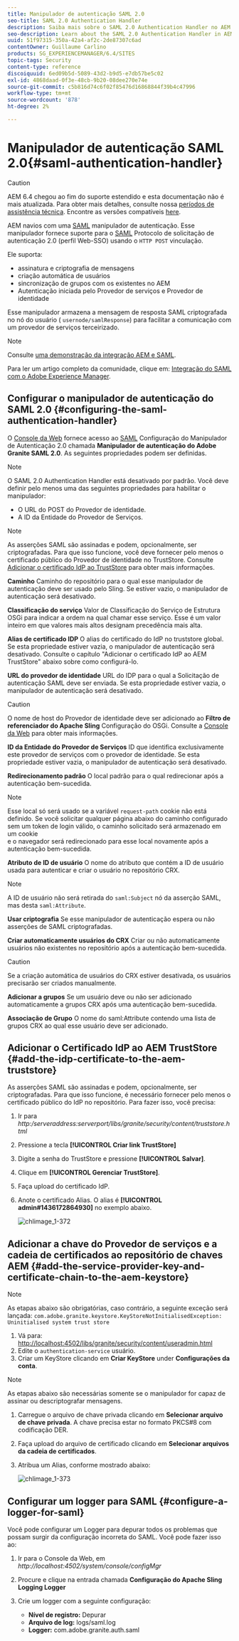 ```yaml
---
title: Manipulador de autenticação SAML 2.0
seo-title: SAML 2.0 Authentication Handler
description: Saiba mais sobre o SAML 2.0 Authentication Handler no AEM.
seo-description: Learn about the SAML 2.0 Authentication Handler in AEM.
uuid: 51f97315-350a-42a4-af2c-2de87307c6ad
contentOwner: Guillaume Carlino
products: SG_EXPERIENCEMANAGER/6.4/SITES
topic-tags: Security
content-type: reference
discoiquuid: 6ed09b5d-5089-43d2-b9d5-e7db57be5c02
exl-id: 4868daad-0f3e-48cb-9b20-08dee270e74e
source-git-commit: c5b816d74c6f02f85476d16868844f39b4c47996
workflow-type: tm+mt
source-wordcount: '878'
ht-degree: 2%

---
```


# Manipulador de autenticação SAML 2.0{#saml-authentication-handler}

>[!CAUTION]
>
>AEM 6.4 chegou ao fim do suporte estendido e esta documentação não é mais atualizada. Para obter mais detalhes, consulte nossa [períodos de assistência técnica](https://helpx.adobe.com/br/support/programs/eol-matrix.html). Encontre as versões compatíveis [here](https://experienceleague.adobe.com/docs/).

AEM navios com uma [SAML](http://saml.xml.org/saml-specifications) manipulador de autenticação. Esse manipulador fornece suporte para o [SAML](http://saml.xml.org/saml-specifications) Protocolo de solicitação de autenticação 2.0 (perfil Web-SSO) usando o `HTTP POST` vinculação.

Ele suporta:

* assinatura e criptografia de mensagens
* criação automática de usuários
* sincronização de grupos com os existentes no AEM
* Autenticação iniciada pelo Provedor de serviços e Provedor de identidade

Esse manipulador armazena a mensagem de resposta SAML criptografada no nó do usuário ( `usernode/samlResponse`) para facilitar a comunicação com um provedor de serviços terceirizado.

>[!NOTE]
>
>Consulte [uma demonstração da integração AEM e SAML](https://helpx.adobe.com/experience-manager/kb/simple-saml-demo.html).
>
>Para ler um artigo completo da comunidade, clique em: [Integração do SAML com o Adobe Experience Manager](https://helpx.adobe.com/experience-manager/using/aem63_saml.html).

## Configurar o manipulador de autenticação do SAML 2.0 {#configuring-the-saml-authentication-handler}

O [Console da Web](/help/sites-deploying/configuring-osgi.md) fornece acesso ao [SAML](http://saml.xml.org/saml-specifications) Configuração do Manipulador de Autenticação 2.0 chamada **Manipulador de autenticação do Adobe Granite SAML 2.0**. As seguintes propriedades podem ser definidas.

>[!NOTE]
>
>O SAML 2.0 Authentication Handler está desativado por padrão. Você deve definir pelo menos uma das seguintes propriedades para habilitar o manipulador:
>
>* O URL do POST do Provedor de identidade.
>* A ID da Entidade do Provedor de Serviços.
>


>[!NOTE]
>
>As asserções SAML são assinadas e podem, opcionalmente, ser criptografadas. Para que isso funcione, você deve fornecer pelo menos o certificado público do Provedor de identidade no TrustStore. Consulte [Adicionar o certificado IdP ao TrustStore](/help/sites-administering/saml-2-0-authenticationhandler.md#add-the-idp-certificate-to-the-aem-truststore) para obter mais informações.

**Caminho** Caminho do repositório para o qual esse manipulador de autenticação deve ser usado pelo Sling. Se estiver vazio, o manipulador de autenticação será desativado.

**Classificação do serviço** Valor de Classificação do Serviço de Estrutura OSGi para indicar a ordem na qual chamar esse serviço. Esse é um valor inteiro em que valores mais altos designam precedência mais alta.

**Alias de certificado IDP** O alias do certificado do IdP no truststore global. Se esta propriedade estiver vazia, o manipulador de autenticação será desativado. Consulte o capítulo &quot;Adicionar o certificado IdP ao AEM TrustStore&quot; abaixo sobre como configurá-lo.

**URL do provedor de identidade** URL do IDP para o qual a Solicitação de autenticação SAML deve ser enviada. Se esta propriedade estiver vazia, o manipulador de autenticação será desativado.

>[!CAUTION]
>
>O nome de host do Provedor de identidade deve ser adicionado ao **Filtro de referenciador do Apache Sling** Configuração do OSGi. Consulte a [Console da Web](/help/sites-deploying/configuring-osgi.md) para obter mais informações.

**ID da Entidade do Provedor de Serviços** ID que identifica exclusivamente este provedor de serviços com o provedor de identidade. Se esta propriedade estiver vazia, o manipulador de autenticação será desativado.

**Redirecionamento padrão** O local padrão para o qual redirecionar após a autenticação bem-sucedida.

>[!NOTE]
>
>Esse local só será usado se a variável `request-path` cookie não está definido. Se você solicitar qualquer página abaixo do caminho configurado sem um token de login válido, o caminho solicitado será armazenado em um cookie\
>e o navegador será redirecionado para esse local novamente após a autenticação bem-sucedida.

**Atributo de ID de usuário** O nome do atributo que contém a ID de usuário usada para autenticar e criar o usuário no repositório CRX.

>[!NOTE]
>
>A ID de usuário não será retirada do `saml:Subject` nó da asserção SAML, mas desta `saml:Attribute`.

**Usar criptografia** Se esse manipulador de autenticação espera ou não asserções de SAML criptografadas.

**Criar automaticamente usuários do CRX** Criar ou não automaticamente usuários não existentes no repositório após a autenticação bem-sucedida.

>[!CAUTION]
>
>Se a criação automática de usuários do CRX estiver desativada, os usuários precisarão ser criados manualmente.

**Adicionar a grupos** Se um usuário deve ou não ser adicionado automaticamente a grupos CRX após uma autenticação bem-sucedida.

**Associação de Grupo** O nome do saml:Attribute contendo uma lista de grupos CRX ao qual esse usuário deve ser adicionado.

## Adicionar o Certificado IdP ao AEM TrustStore {#add-the-idp-certificate-to-the-aem-truststore}

As asserções SAML são assinadas e podem, opcionalmente, ser criptografadas. Para que isso funcione, é necessário fornecer pelo menos o certificado público do IdP no repositório. Para fazer isso, você precisa:

1. Ir para *http:/serveraddress:serverport/libs/granite/security/content/truststore.html*
1. Pressione a tecla **[!UICONTROL Criar link TrustStore]**
1. Digite a senha do TrustStore e pressione **[!UICONTROL Salvar]**.
1. Clique em **[!UICONTROL Gerenciar TrustStore]**.
1. Faça upload do certificado IdP.
1. Anote o certificado Alias. O alias é **[!UICONTROL admin#1436172864930]** no exemplo abaixo.

   ![chlimage_1-372](assets/chlimage_1-372.png)

## Adicionar a chave do Provedor de serviços e a cadeia de certificados ao repositório de chaves AEM {#add-the-service-provider-key-and-certificate-chain-to-the-aem-keystore}

>[!NOTE]
>
>As etapas abaixo são obrigatórias, caso contrário, a seguinte exceção será lançada: `com.adobe.granite.keystore.KeyStoreNotInitialisedException: Uninitialised system trust store`

1. Vá para: [http://localhost:4502/libs/granite/security/content/useradmin.html](http://localhost:4502/libs/granite/security/content/useradmin.html)
1. Edite o `authentication-service` usuário.
1. Criar um KeyStore clicando em **Criar KeyStore** under **Configurações da conta**.

>[!NOTE]
>
>As etapas abaixo são necessárias somente se o manipulador for capaz de assinar ou descriptografar mensagens.

1. Carregue o arquivo de chave privada clicando em **Selecionar arquivo de chave privada**. A chave precisa estar no formato PKCS#8 com codificação DER.
1. Faça upload do arquivo de certificado clicando em **Selecionar arquivos da cadeia de certificados**.
1. Atribua um Alias, conforme mostrado abaixo:

   ![chlimage_1-373](assets/chlimage_1-373.png)

## Configurar um logger para SAML {#configure-a-logger-for-saml}

Você pode configurar um Logger para depurar todos os problemas que possam surgir da configuração incorreta do SAML. Você pode fazer isso ao:

1. Ir para o Console da Web, em *http://localhost:4502/system/console/configMgr*
1. Procure e clique na entrada chamada **Configuração do Apache Sling Logging Logger**
1. Crie um logger com a seguinte configuração:

   * **Nível de registro:** Depurar
   * **Arquivo de log:** logs/saml.log
   * **Logger:** com.adobe.granite.auth.saml
